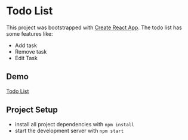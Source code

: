# Todo List
This project was bootstrapped with [Create React App](https://github.com/facebook/create-react-app).
The todo list has some features like:
* Add task
* Remove task
* Edit Task
## Demo 
[Todo List](https://zealous-euler-f1ca37.netlify.app/)

## Project Setup
* install all project dependencies with `npm install`
* start the development server with `npm start`
